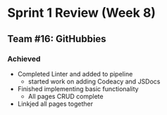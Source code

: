 # Sprint 1 Review (Week 8)
## Team #16: GitHubbies

### Achieved
- Completed Linter and added to pipeline
  - started work on adding Codeacy and JSDocs
- Finished implementing basic functionality
  - All pages CRUD complete
- Linkjed all pages together